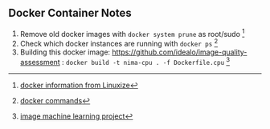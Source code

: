 ## Docker Container Notes

1. Remove old docker images with `docker system prune` as root/sudo [^source]
2. Check which docker instances are running with `docker ps` [^docker-commands]
3. Building this docker image: https://github.com/idealo/image-quality-assessment : `docker build -t nima-cpu . -f Dockerfile.cpu` [^image-docker-project]

[^source]: [docker information from Linuxize](https://linuxize.com/post/how-to-remove-docker-images-containers-volumes-and-networks/)
[^docker-commands]: [docker commands](https://docs.docker.com/engine/reference/commandline/ps/)
[^image-docker-project]: [image machine learning project](https://github.com/idealo/image-quality-assessment/blob/master/README.md#getting-started)